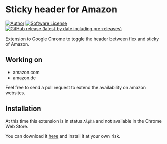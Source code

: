 Sticky header for Amazon
===========
[![Author](http://img.shields.io/badge/author-@cntools-blue.svg?style=flat-square)](https://github.com/cn-tools)
[![Software License](https://img.shields.io/badge/license-MIT-brightgreen.svg?style=flat-square)](LICENSE)
[![GitHub release (latest by date including pre-releases)](https://img.shields.io/github/release/cn-tools/AmazonStickyHeader.svg?include_prereleases&maxAge=2592000&style=flat-square)](https://github.com/cn-tools/AmazonStickyHeader/releases)

Extension to Google Chrome to toggle the header between flex and sticky of Amazon.

Working on
----------

* amazon.com
* amazon.de

Feel free to send a pull request to extend the availability on amazon websites.

Installation
----------

At this time this extension is in status `Alpha` and not available in the Chrome Web Store.

You can download it [here](https://github.com/cn-tools/AmazonStickyHeader/releases) and install it at your own risk.

